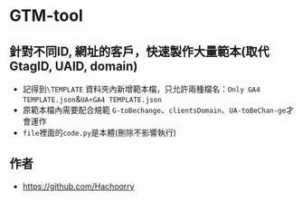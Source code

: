 # GTM-tool
## 針對不同ID, 網址的客戶，快速製作大量範本(取代GtagID, UAID, domain)
- 記得到`\TEMPLATE` 資料夾內新增範本檔，只允許兩種檔名：`Only GA4 TEMPLATE.json`&`UA+GA4 TEMPLATE.json`
- 原範本檔內需要配合規範 `G-toBechange`、`clientsDomain`、`UA-toBeChan-ge`才會運作
- `file`裡面的`code.py`是本體(刪除不影響執行)

## 作者
- https://github.com/Hachoorry
